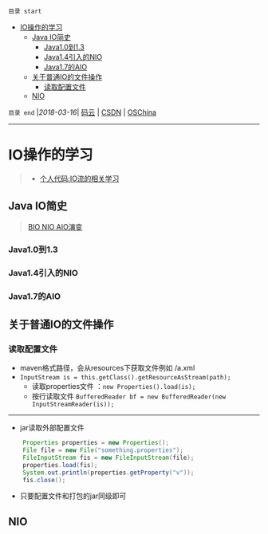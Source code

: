 `目录 start`
 
- [IO操作的学习](#io操作的学习)
    - [Java IO简史](#java-io简史)
        - [Java1.0到1.3](#java10到13)
        - [Java1.4引入的NIO](#java14引入的nio)
        - [Java1.7的AIO](#java17的aio)
    - [关于普通IO的文件操作](#关于普通io的文件操作)
        - [读取配置文件](#读取配置文件)
    - [NIO](#nio)

`目录 end` |_2018-03-16_| [码云](https://gitee.com/kcp1104) | [CSDN](http://blog.csdn.net/kcp606) | [OSChina](https://my.oschina.net/kcp1104)
****************************************
# IO操作的学习
> - [个人代码:IO流的相关学习](https://github.com/Kuangcp/JavaBase/tree/master/src/main/java/com/io)

## Java IO简史
> [BIO NIO AIO演变](http://www.cnblogs.com/itdragon/p/8337234.html)

### Java1.0到1.3
### Java1.4引入的NIO
### Java1.7的AIO

## 关于普通IO的文件操作
### 读取配置文件
- maven格式路径，会从resources下获取文件例如 /a.xml
- `InputStream is = this.getClass().getResourceAsStream(path);`
    - 读取properties文件 ：`new Properties().load(is);`
    - 按行读取文件 `BufferedReader bf = new BufferedReader(new InputStreamReader(is));`

**************
- jar读取外部配置文件
```java
    Properties properties = new Properties();
    File file = new File("something.properties");
    FileInputStream fis = new FileInputStream(file);
    properties.load(fis);
    System.out.println(properties.getProperty("v"));
    fis.close();
``` 
- 只要配置文件和打包的jar同级即可

## NIO




